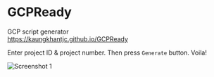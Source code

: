 # GCPReady

GCP script generator<br>
https://kaungkhantjc.github.io/GCPReady

Enter project ID & project number. Then press `Generate` button. Voila!

![Screenshot 1](https://github.com/kaungkhantjc/GCPReady/blob/main/screenshot_1.png?raw=true)
